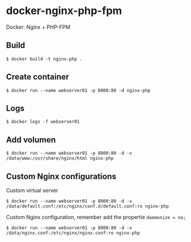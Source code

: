 # docker-nginx-php-fpm
Docker: Nginx + PHP-FPM

## Build
```
$ docker build -t nginx-php .
```

## Create container
```
$ docker run --name webserver01 -p 8000:80 -d nginx-php
```

## Logs
```
$ docker logs -f webserver01
```

## Add volumen
```
$ docker run --name webserver01 -p 8000:80 -d -v /data/www:/usr/share/nginx/html nginx-php
```

## Custom Nginx configurations
Custom virtual server
```
$ docker run --name webserver01 -p 8000:80 -d -v /data/default.conf:/etc/nginx/conf.d/default.conf:ro nginx-php
```

Custom Nginx configuration, remember add the propertie `daemonize = no;`
```
$ docker run --name webserver01 -p 8000:80 -d -v /data/nginx.conf:/etc/nginx/nginx.conf:ro nginx-php
```
